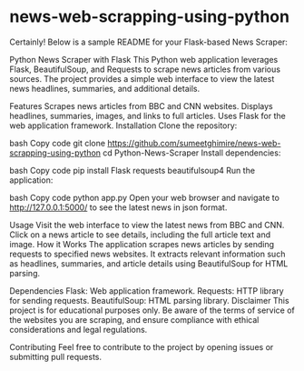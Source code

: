 # news-web-scrapping-using-python


Certainly! Below is a sample README for your Flask-based News Scraper:

Python News Scraper with Flask
This Python web application leverages Flask, BeautifulSoup, and Requests to scrape news articles from various sources. The project provides a simple web interface to view the latest news headlines, summaries, and additional details.

Features
Scrapes news articles from BBC and CNN websites.
Displays headlines, summaries, images, and links to full articles.
Uses Flask for the web application framework.
Installation
Clone the repository:

bash
Copy code
git clone https://github.com/sumeetghimire/news-web-scrapping-using-python
cd Python-News-Scraper
Install dependencies:

bash
Copy code
pip install Flask requests beautifulsoup4
Run the application:

bash
Copy code
python app.py
Open your web browser and navigate to http://127.0.0.1:5000/ to see the latest news in json format.

Usage
Visit the web interface to view the latest news from BBC and CNN.
Click on a news article to see details, including the full article text and image.
How it Works
The application scrapes news articles by sending requests to specified news websites. It extracts relevant information such as headlines, summaries, and article details using BeautifulSoup for HTML parsing.

Dependencies
Flask: Web application framework.
Requests: HTTP library for sending requests.
BeautifulSoup: HTML parsing library.
Disclaimer
This project is for educational purposes only. Be aware of the terms of service of the websites you are scraping, and ensure compliance with ethical considerations and legal regulations.

Contributing
Feel free to contribute to the project by opening issues or submitting pull requests.


